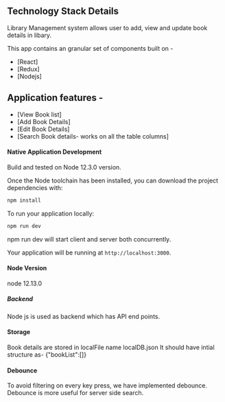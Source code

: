 ## Technology Stack Details

Library Management system allows user to add, view and update book details in libary.

This app contains an granular set of components built on - 

* [React]
* [Redux]
* [Nodejs]

## Application features - 

* [View Book list]
* [Add Book Details]
* [Edit Book Details]
* [Search Book details- works on all the table columns]


#### Native Application Development

Build and tested on Node 12.3.0 version.

Once the Node toolchain has been installed, you can download the project dependencies with:

```bash
npm install
```

To run your application locally:
```bash
npm run dev
```

npm run dev will start client and server both concurrently.

Your application will be running at `http://localhost:3000`.


#### Node Version
node 12.13.0

##### Backend

Node js is used as backend which has API end points.

#### Storage
Book details are stored in localFile name localDB.json
It should have intial structure as-
{"bookList":[]}

#### Debounce
To avoid filtering on every key press, we have implemented debounce.
Debounce is more useful for server side search.

